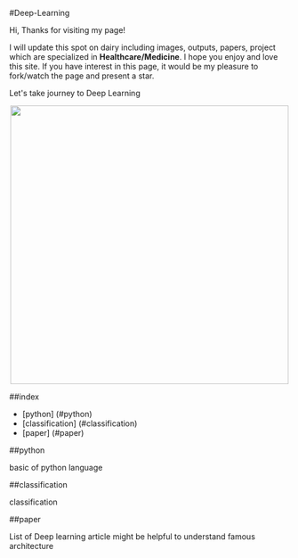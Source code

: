 #Deep-Learning


Hi, Thanks for visiting my page!

I will update this spot on dairy including images, outputs, papers, project which are specialized in <b>Healthcare/Medicine</b>. I hope you enjoy and love this site.
If you have interest in this page, it would be my pleasure to fork/watch the page and present a star.

Let's take journey to Deep Learning

<p align="center">
 <img src="https://blogs.nvidia.com/wp-content/uploads/2018/04/xx-health-care-key-visual.jpg"; width="500px">
</p>
 
 
 
 
 ##index
 * [python] (#python)
 * [classification] (#classification)
 * [paper] (#paper)
 
 
 ##python
 
 
 basic of python language
 
 
 
 ##classification
 
 
 classification
 
 
 
 ##paper
 
 
 List of Deep learning article might be helpful to understand famous architecture
 
 
